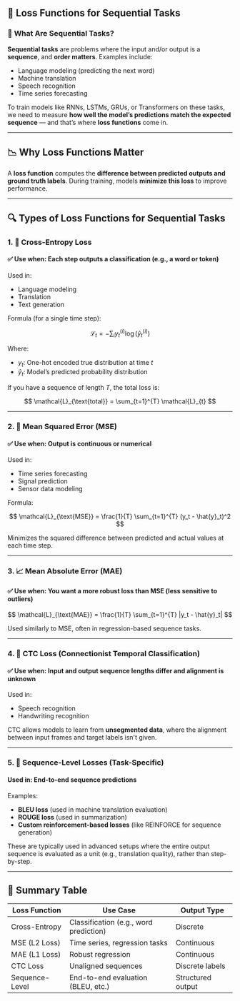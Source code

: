 ## 🎯 **Loss Functions for Sequential Tasks**

### 🧠 **What Are Sequential Tasks?**

**Sequential tasks** are problems where the input and/or output is a **sequence**, and **order matters**.
Examples include:

* Language modeling (predicting the next word)
* Machine translation
* Speech recognition
* Time series forecasting

To train models like RNNs, LSTMs, GRUs, or Transformers on these tasks, we need to measure **how well the model’s predictions match the expected sequence** — and that’s where **loss functions** come in.

---

## 📉 **Why Loss Functions Matter**

A **loss function** computes the **difference between predicted outputs and ground truth labels**.
During training, models **minimize this loss** to improve performance.

---

## 🔍 **Types of Loss Functions for Sequential Tasks**

### 1. 🧾 **Cross-Entropy Loss**

#### ✅ Use when: **Each step outputs a classification (e.g., a word or token)**

Used in:

* Language modeling
* Translation
* Text generation

Formula (for a single time step):

$$
\mathcal{L}_{t} = -\sum_{i} y_{t}^{(i)} \log(\hat{y}_{t}^{(i)})
$$

Where:

* $y_t$: One-hot encoded true distribution at time $t$
* $\hat{y}_t$: Model’s predicted probability distribution

If you have a sequence of length $T$, the total loss is:

$$
\mathcal{L}_{\text{total}} = \sum_{t=1}^{T} \mathcal{L}_{t}
$$

---

### 2. 🔢 **Mean Squared Error (MSE)**

#### ✅ Use when: **Output is continuous or numerical**

Used in:

* Time series forecasting
* Signal prediction
* Sensor data modeling

Formula:

$$
\mathcal{L}_{\text{MSE}} = \frac{1}{T} \sum_{t=1}^{T} (y_t - \hat{y}_t)^2
$$

Minimizes the squared difference between predicted and actual values at each time step.

---

### 3. 📈 **Mean Absolute Error (MAE)**

#### ✅ Use when: **You want a more robust loss than MSE (less sensitive to outliers)**

$$
\mathcal{L}_{\text{MAE}} = \frac{1}{T} \sum_{t=1}^{T} |y_t - \hat{y}_t|
$$

Used similarly to MSE, often in regression-based sequence tasks.

---

### 4. 🧠 **CTC Loss (Connectionist Temporal Classification)**

#### ✅ Use when: **Input and output sequence lengths differ and alignment is unknown**

Used in:

* Speech recognition
* Handwriting recognition

CTC allows models to learn from **unsegmented data**, where the alignment between input frames and target labels isn't given.

---

### 5. 🎯 **Sequence-Level Losses (Task-Specific)**

#### Used in: **End-to-end sequence predictions**

Examples:

* **BLEU loss** (used in machine translation evaluation)
* **ROUGE loss** (used in summarization)
* **Custom reinforcement-based losses** (like REINFORCE for sequence generation)

These are typically used in advanced setups where the entire output sequence is evaluated as a unit (e.g., translation quality), rather than step-by-step.

---

## 🧾 Summary Table

| Loss Function  | Use Case                               | Output Type       |
| -------------- | -------------------------------------- | ----------------- |
| Cross-Entropy  | Classification (e.g., word prediction) | Discrete          |
| MSE (L2 Loss)  | Time series, regression tasks          | Continuous        |
| MAE (L1 Loss)  | Robust regression                      | Continuous        |
| CTC Loss       | Unaligned sequences                    | Discrete labels   |
| Sequence-Level | End-to-end evaluation (BLEU, etc.)     | Structured output |
